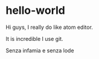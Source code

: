 # hello-world



Hi guys, I really do like atom editor.

It is incredible I use git.

Senza infamia e senza lode
